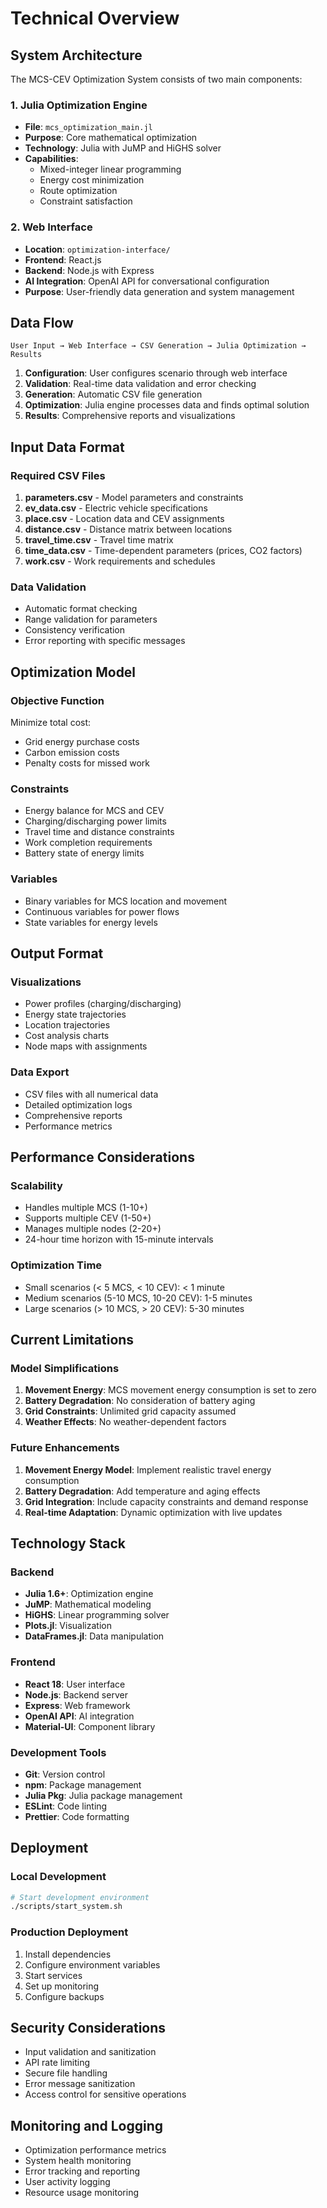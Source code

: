 # Technical Overview

## System Architecture

The MCS-CEV Optimization System consists of two main components:

### 1. Julia Optimization Engine
- **File**: `mcs_optimization_main.jl`
- **Purpose**: Core mathematical optimization
- **Technology**: Julia with JuMP and HiGHS solver
- **Capabilities**: 
  - Mixed-integer linear programming
  - Energy cost minimization
  - Route optimization
  - Constraint satisfaction

### 2. Web Interface
- **Location**: `optimization-interface/`
- **Frontend**: React.js
- **Backend**: Node.js with Express
- **AI Integration**: OpenAI API for conversational configuration
- **Purpose**: User-friendly data generation and system management

## Data Flow

```
User Input → Web Interface → CSV Generation → Julia Optimization → Results
```

1. **Configuration**: User configures scenario through web interface
2. **Validation**: Real-time data validation and error checking
3. **Generation**: Automatic CSV file generation
4. **Optimization**: Julia engine processes data and finds optimal solution
5. **Results**: Comprehensive reports and visualizations

## Input Data Format

### Required CSV Files
1. **parameters.csv** - Model parameters and constraints
2. **ev_data.csv** - Electric vehicle specifications
3. **place.csv** - Location data and CEV assignments
4. **distance.csv** - Distance matrix between locations
5. **travel_time.csv** - Travel time matrix
6. **time_data.csv** - Time-dependent parameters (prices, CO2 factors)
7. **work.csv** - Work requirements and schedules

### Data Validation
- Automatic format checking
- Range validation for parameters
- Consistency verification
- Error reporting with specific messages

## Optimization Model

### Objective Function
Minimize total cost:
- Grid energy purchase costs
- Carbon emission costs
- Penalty costs for missed work

### Constraints
- Energy balance for MCS and CEV
- Charging/discharging power limits
- Travel time and distance constraints
- Work completion requirements
- Battery state of energy limits

### Variables
- Binary variables for MCS location and movement
- Continuous variables for power flows
- State variables for energy levels

## Output Format

### Visualizations
- Power profiles (charging/discharging)
- Energy state trajectories
- Location trajectories
- Cost analysis charts
- Node maps with assignments

### Data Export
- CSV files with all numerical data
- Detailed optimization logs
- Comprehensive reports
- Performance metrics

## Performance Considerations

### Scalability
- Handles multiple MCS (1-10+)
- Supports multiple CEV (1-50+)
- Manages multiple nodes (2-20+)
- 24-hour time horizon with 15-minute intervals

### Optimization Time
- Small scenarios (< 5 MCS, < 10 CEV): < 1 minute
- Medium scenarios (5-10 MCS, 10-20 CEV): 1-5 minutes
- Large scenarios (> 10 MCS, > 20 CEV): 5-30 minutes

## Current Limitations

### Model Simplifications
1. **Movement Energy**: MCS movement energy consumption is set to zero
2. **Battery Degradation**: No consideration of battery aging
3. **Grid Constraints**: Unlimited grid capacity assumed
4. **Weather Effects**: No weather-dependent factors

### Future Enhancements
1. **Movement Energy Model**: Implement realistic travel energy consumption
2. **Battery Degradation**: Add temperature and aging effects
3. **Grid Integration**: Include capacity constraints and demand response
4. **Real-time Adaptation**: Dynamic optimization with live updates

## Technology Stack

### Backend
- **Julia 1.6+**: Optimization engine
- **JuMP**: Mathematical modeling
- **HiGHS**: Linear programming solver
- **Plots.jl**: Visualization
- **DataFrames.jl**: Data manipulation

### Frontend
- **React 18**: User interface
- **Node.js**: Backend server
- **Express**: Web framework
- **OpenAI API**: AI integration
- **Material-UI**: Component library

### Development Tools
- **Git**: Version control
- **npm**: Package management
- **Julia Pkg**: Julia package management
- **ESLint**: Code linting
- **Prettier**: Code formatting

## Deployment

### Local Development
```bash
# Start development environment
./scripts/start_system.sh
```

### Production Deployment
1. Install dependencies
2. Configure environment variables
3. Start services
4. Set up monitoring
5. Configure backups

## Security Considerations

- Input validation and sanitization
- API rate limiting
- Secure file handling
- Error message sanitization
- Access control for sensitive operations

## Monitoring and Logging

- Optimization performance metrics
- System health monitoring
- Error tracking and reporting
- User activity logging
- Resource usage monitoring
